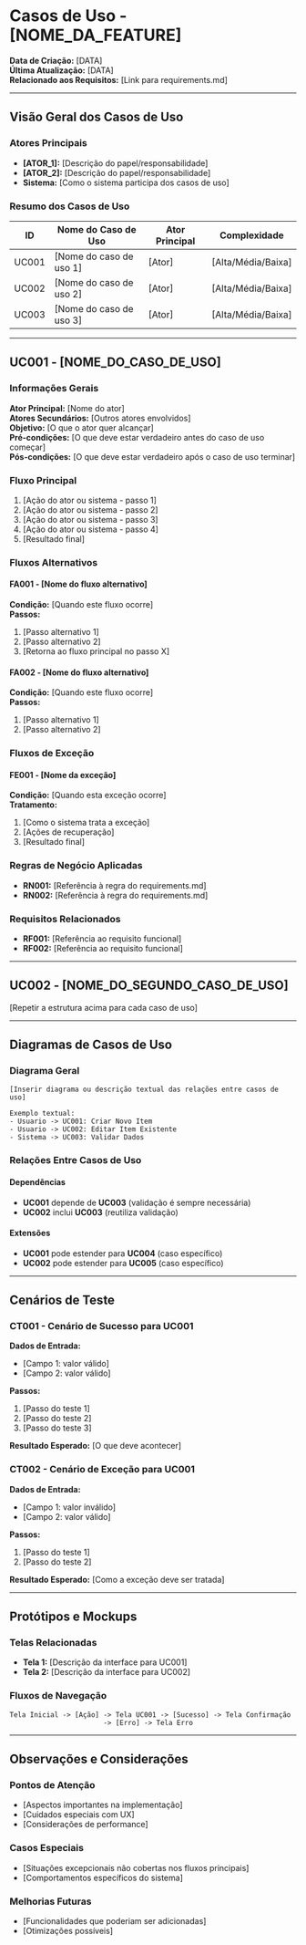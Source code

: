 # Casos de Uso - [NOME_DA_FEATURE]

**Data de Criação:** [DATA]  
**Última Atualização:** [DATA]  
**Relacionado aos Requisitos:** [Link para requirements.md]

---

## Visão Geral dos Casos de Uso

### Atores Principais
- **[ATOR_1]:** [Descrição do papel/responsabilidade]
- **[ATOR_2]:** [Descrição do papel/responsabilidade]
- **Sistema:** [Como o sistema participa dos casos de uso]

### Resumo dos Casos de Uso
| ID | Nome do Caso de Uso | Ator Principal | Complexidade |
|---|---|---|---|
| UC001 | [Nome do caso de uso 1] | [Ator] | [Alta/Média/Baixa] |
| UC002 | [Nome do caso de uso 2] | [Ator] | [Alta/Média/Baixa] |
| UC003 | [Nome do caso de uso 3] | [Ator] | [Alta/Média/Baixa] |

---

## UC001 - [NOME_DO_CASO_DE_USO]

### Informações Gerais
**Ator Principal:** [Nome do ator]  
**Atores Secundários:** [Outros atores envolvidos]  
**Objetivo:** [O que o ator quer alcançar]  
**Pré-condições:** [O que deve estar verdadeiro antes do caso de uso começar]  
**Pós-condições:** [O que deve estar verdadeiro após o caso de uso terminar]

### Fluxo Principal
1. [Ação do ator ou sistema - passo 1]
2. [Ação do ator ou sistema - passo 2]
3. [Ação do ator ou sistema - passo 3]
4. [Ação do ator ou sistema - passo 4]
5. [Resultado final]

### Fluxos Alternativos

#### FA001 - [Nome do fluxo alternativo]
**Condição:** [Quando este fluxo ocorre]  
**Passos:**
1. [Passo alternativo 1]
2. [Passo alternativo 2]
3. [Retorna ao fluxo principal no passo X]

#### FA002 - [Nome do fluxo alternativo]
**Condição:** [Quando este fluxo ocorre]  
**Passos:**
1. [Passo alternativo 1]
2. [Passo alternativo 2]

### Fluxos de Exceção

#### FE001 - [Nome da exceção]
**Condição:** [Quando esta exceção ocorre]  
**Tratamento:**
1. [Como o sistema trata a exceção]
2. [Ações de recuperação]
3. [Resultado final]

### Regras de Negócio Aplicadas
- **RN001:** [Referência à regra do requirements.md]
- **RN002:** [Referência à regra do requirements.md]

### Requisitos Relacionados
- **RF001:** [Referência ao requisito funcional]
- **RF002:** [Referência ao requisito funcional]

---

## UC002 - [NOME_DO_SEGUNDO_CASO_DE_USO]

[Repetir a estrutura acima para cada caso de uso]

---

## Diagramas de Casos de Uso

### Diagrama Geral
```
[Inserir diagrama ou descrição textual das relações entre casos de uso]

Exemplo textual:
- Usuario -> UC001: Criar Novo Item
- Usuario -> UC002: Editar Item Existente  
- Sistema -> UC003: Validar Dados
```

### Relações Entre Casos de Uso

#### Dependências
- **UC001** depende de **UC003** (validação é sempre necessária)
- **UC002** inclui **UC003** (reutiliza validação)

#### Extensões
- **UC001** pode estender para **UC004** (caso específico)
- **UC002** pode estender para **UC005** (caso específico)

---

## Cenários de Teste

### CT001 - Cenário de Sucesso para UC001
**Dados de Entrada:**
- [Campo 1: valor válido]
- [Campo 2: valor válido]

**Passos:**
1. [Passo do teste 1]
2. [Passo do teste 2]
3. [Passo do teste 3]

**Resultado Esperado:** [O que deve acontecer]

### CT002 - Cenário de Exceção para UC001
**Dados de Entrada:**
- [Campo 1: valor inválido]
- [Campo 2: valor válido]

**Passos:**
1. [Passo do teste 1]
2. [Passo do teste 2]

**Resultado Esperado:** [Como a exceção deve ser tratada]

---

## Protótipos e Mockups

### Telas Relacionadas
- **Tela 1:** [Descrição da interface para UC001]
- **Tela 2:** [Descrição da interface para UC002]

### Fluxos de Navegação
```
Tela Inicial -> [Ação] -> Tela UC001 -> [Sucesso] -> Tela Confirmação
                       -> [Erro] -> Tela Erro
```

---

## Observações e Considerações

### Pontos de Atenção
- [Aspectos importantes na implementação]
- [Cuidados especiais com UX]
- [Considerações de performance]

### Casos Especiais
- [Situações excepcionais não cobertas nos fluxos principais]
- [Comportamentos específicos do sistema]

### Melhorias Futuras
- [Funcionalidades que poderiam ser adicionadas]
- [Otimizações possíveis]